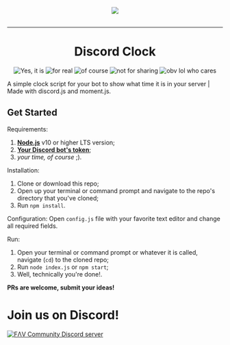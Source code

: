 <div align="center">
    <img src="https://i.imgur.com/iprzBYk.png"><br><br>

---

# Discord Clock
![Yes, it is](https://forthebadge.com/images/badges/built-with-swag.svg) ![for real](https://forthebadge.com/images/badges/gluten-free.svg) ![of course](https://forthebadge.com/images/badges/does-not-contain-msg.svg) ![not for sharing](https://forthebadge.com/images/badges/for-you.svg)
![obv lol who cares](https://forthebadge.com/images/badges/you-didnt-ask-for-this.svg)

</div>

A simple clock script for your bot to show what time it is in your server | Made with discord.js and moment.js.


## Get Started
Requirements:
1. [**Node.js**](https://nodejs.org/en/) v10 or higher LTS version;
2. [**Your Discord bot's token**](https://discordapp.com/developers/applications/);
3. _your time, of course_ ;).

Installation:
1. Clone or download this repo;
2. Open up your terminal or command prompt and navigate to the repo's directory that you've cloned;
3. Run `npm install`.

Configuration:
Open `config.js` file with your favorite text editor and change all required fields.

Run:
1. Open your terminal or command prompt or whatever it is called, navigate (`cd`) to the cloned repo;
2. Run `node index.js` or `npm start`;
3. Well, technically you're done!.

**PRs are welcome, submit your ideas!**

# Join us on Discord!
[![FΛV Community Discord server](https://discordapp.com/api/guilds/400583109789089793/embed.png?style=banner3)](https://discord.gg/TePuaqF)
